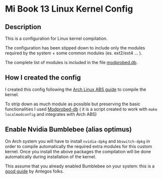# Mi Book 13 Linux Kernel Config

## Description 
This is a configuration for Linux kernel compilation.

The configuration has been stipped down to include only the modules required by the system + some common modules (es. ext2/ext4 ... ).

The complete list of modules is included in the file [modprobed.db](https://github.com/postadelmaga/mibook13-linux-kernel-config/blob/master/modprobed.db).

## How I created the config

I created this config following the [Arch Linux ABS guide](https://wiki.archlinux.org/index.php/Kernels/Arch_Build_System) to compile the kernel.

To strip down as much module as possible but preserving the basic functionalities I used [Modprobed-db](https://wiki.archlinux.org/index.php/Modprobed-db) ( it is a script created to work with `make localmodconfig` and integrates with Arch ABS)

## Enable Nvidia Bumblebee (alias optimus)

On Arch system you will have to install `nvidia-dpkg` and `bbswitch-dpkg` in order to compile automatically the required extra modules for this custom kernel. 
Once you install the above packages the compilation will be done automatically during installation of the kernel. 

This assume that you already enabled Bumblebee on your system: this is a [good guide](https://antergos.com/wiki/hardware/graphics/bumblebee-for-nvidia-optimus/) by Antegos folks.
